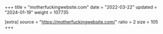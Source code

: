 +++
title = "motherfuckingwebsite.com"
date = "2022-03-22"
updated = "2024-01-19"
weight = 107735

[extra]
source = "https://motherfuckingwebsite.com/"
ratio = 2
size = 105
+++
